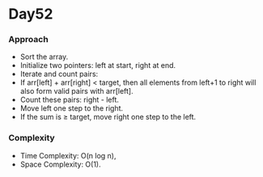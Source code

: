 # Day52

### Approach

- Sort the array.
- Initialize two pointers: left at start, right at end.
- Iterate and count pairs:
 - If arr[left] + arr[right] < target, then all elements from left+1 to right will also form valid pairs with arr[left].
 - Count these pairs: right - left.
 - Move left one step to the right.
 - If the sum is ≥ target, move right one step to the left.

### Complexity

- Time Complexity: O(n log n),
- Space Complexity: O(1).

